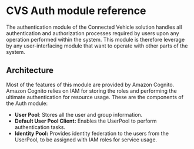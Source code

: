 # CVS Auth module reference

The authentication module of the Connected Vehicle solution handles all authentication and authorization processes required by users upon any operation performed within the system. This module is therefore leverage by any user-interfacing module that want to operate with other parts of the system.

## Architecture

Most of the features of this module are provided by Amazon Cognito. Amazon Cognito relies on IAM for storing the roles and performing the ultimate authentication for resource usage. These are the components of the Auth module:

* **User Pool**: Stores all the user and group information.
* **Default User Pool Client:** Enables the UserPool to perform authentication tasks.
* **Identity Pool:** Provides identity federation to the users from the UserPool, to be assigned with IAM roles for service usage.